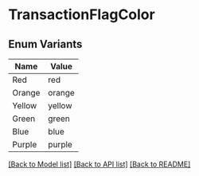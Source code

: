 # TransactionFlagColor

## Enum Variants

| Name | Value |
|---- | -----|
| Red | red |
| Orange | orange |
| Yellow | yellow |
| Green | green |
| Blue | blue |
| Purple | purple |


[[Back to Model list]](../README.md#documentation-for-models) [[Back to API list]](../README.md#documentation-for-api-endpoints) [[Back to README]](../README.md)


